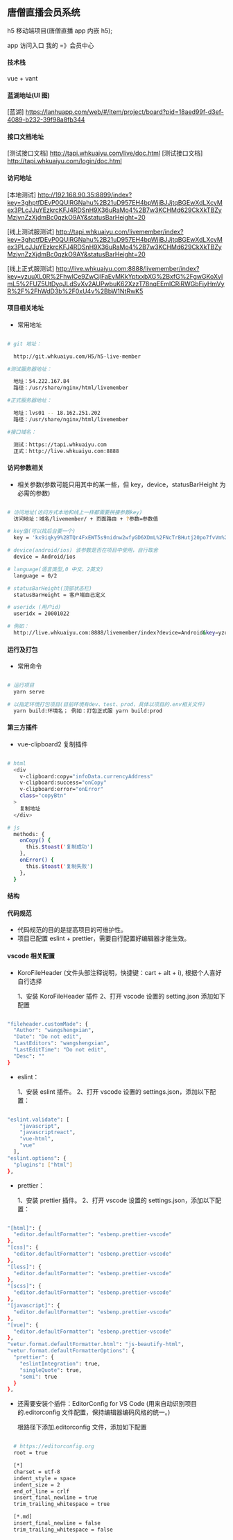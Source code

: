 ## 唐僧直播会员系统

h5 移动端项目(唐僧直播 app 内嵌 h5);

app 访问入口 我的 =》会员中心

#### 技术栈

vue + vant

#### 蓝湖地址(UI 图)

[蓝湖] https://lanhuapp.com/web/#/item/project/board?pid=18aed99f-d3ef-4089-b232-39f98a8fb344

#### 接口文档地址

[测试接口文档] http://tapi.whkuaiyu.com/live/doc.html
[测试接口文档] http://tapi.whkuaiyu.com/login/doc.html

#### 访问地址

[本地测试] http://192.168.90.35:8899/index?key=3ghptfDEvP0QUlRGNahu%2B21uD957EH4bpWjiBJJjtqBGEwXdLXcyMex3PLcJJuYEzkrcKFJ4RDSnH9X36uRaMo4%2B7w3KCHMd629CkXkTBZyMzjvnZzXjdmBc0qzkO9AY&statusBarHeight=20

[线上测试服测试] http://tapi.whkuaiyu.com/livemember/index?key=3ghptfDEvP0QUlRGNahu%2B21uD957EH4bpWjiBJJjtqBGEwXdLXcyMex3PLcJJuYEzkrcKFJ4RDSnH9X36uRaMo4%2B7w3KCHMd629CkXkTBZyMzjvnZzXjdmBc0qzkO9AY&statusBarHeight=20

[线上正式服测试] http://live.whkuaiyu.com:8888/livemember/index?key=yzuuXL0R%2FhwlCe9ZwCjlFaEvMKkYptxxbXG%2BxfG%2FgwGKoXvImL5%2FUZ5UtDyqJLdSvXv2AUPwbuK62XzzT78nqEEmICRiRWGbFiyHmVyR%2F%2FhWdD3b%2F0xU4v%2BbW1NtRwK5

#### 项目相关地址

- 常用地址

```bash

# git 地址：

  http://git.whkuaiyu.com/H5/h5-live-member

#测试服务器地址：

  地址：54.222.167.84
  路径：/usr/share/nginx/html/livemember

#正式服务器地址：

  地址：lvs01 -- 18.162.251.202
  路径：/usr/share/nginx/html/livemember

#接口域名：

  测试：https://tapi.whkuaiyu.com
  正式：http://live.whkuaiyu.com:8888


```

#### 访问参数相关

- 相关参数(参数可能只用其中的某一些，但 key，device，statusBarHeight 为必需的参数)

```bash

# 访问地址(访问方式本地和线上一样都需要拼接参数key)
  访问地址：域名/livemember/ + 页面路由 + ?参数=参数值

# key值(可以找后台要一个)
  key = 'kx9iqky9%2BTQr4FxEWT5s9nidnw2wfyGD6XDmL%2FNcTrBHutj20po7fvVm%2FcDpEkiC4vkqSg4o0JfZMdj7zXQYjF%2BzXHonKnLg%2BqCxHxHqN1MCm86CcQqRGf%2BVxpjyOAvs';

# device(android/ios) 该参数是否在项目中使用，自行取舍
  device = Android/ios

# language(语言类型,0 中文、2英文)
  language = 0/2

# statusBarHeight(顶部状态栏)
  statusBarHeight = 客户端自己定义

# useridx (用户id)
  useridx = 20001022

# 例如：
  http://live.whkuaiyu.com:8888/livemember/index?device=Android&key=yzuuXL0R%2FhwlCe9ZwCjlFaEvMKkYptxxbXG%2BxfG%2FgwGKoXvImL5%2FUZ5UtDyqJLdSvXv2AUPwbuK62XzzT78nqEEmICRiRWGbFiyHmVyR%2F%2FhWdD3b%2F0xU4v%2BbW1NtRwK5&language=0&bridge=1&useridx=20001022&statusBarHeight=38


```

#### 运行及打包

- 常用命令

```bash

# 运行项目
  yarn serve

# 以指定环境打包项目(目前环境有dev、test、prod，具体以项目的.env相关文件)
  yarn build:环境名； 例如：打包正式服 yarn build:prod

```

#### 第三方插件

- vue-clipboard2 复制插件

```bash

# html
  <div
    v-clipboard:copy="infoData.currencyAddress"
    v-clipboard:success="onCopy"
    v-clipboard:error="onError"
    class="copyBtn"
  >
    复制地址
  </div>

# js
  methods: {
    onCopy() {
      this.$toast('复制成功')
    },
    onError() {
      this.$toast('复制失败')
    },
  }


```

#### 结构

#### 代码规范

- 代码规范的目的是提高项目的可维护性。
  <!-- - 请阅读以上目录结构，了解每个文件和文件夹的作用，按照项目结构风格来编程。 -->
- 项目已配置 eslint + prettier，需要自行配置好编辑器才能生效。

#### vscode 相关配置

- KoroFileHeader (文件头部注释说明，快捷键：cart + alt + i), 根据个人喜好自行选择

  1、安装 KoroFileHeader 插件
  2、打开 vscode 设置的 setting.json 添加如下配置

```bash

"fileheader.customMade": {
  "Author": "wangshengxian",
  "Date": "Do not edit",
  "LastEditors": "wangshengxian",
  "LastEditTime": "Do not edit",
  "Desc": ""
}


```

- eslint：

  1、安装 eslint 插件。
  2、打开 vscode 设置的 settings.json，添加以下配置：

```bash

"eslint.validate": [
    "javascript",
    "javascriptreact",
    "vue-html",
    "vue"
  ],
"eslint.options": {
  "plugins": ["html"]
},


```

- prettier：

  1、安装 prettier 插件。
  2、打开 vscode 设置的 settings.json，添加以下配置：

```bash

"[html]": {
  "editor.defaultFormatter": "esbenp.prettier-vscode"
},
"[css]": {
  "editor.defaultFormatter": "esbenp.prettier-vscode"
},
"[less]": {
  "editor.defaultFormatter": "esbenp.prettier-vscode"
},
"[scss]": {
  "editor.defaultFormatter": "esbenp.prettier-vscode"
},
"[javascript]": {
  "editor.defaultFormatter": "esbenp.prettier-vscode"
},
"[vue]": {
  "editor.defaultFormatter": "esbenp.prettier-vscode"
},
"vetur.format.defaultFormatter.html": "js-beautify-html",
"vetur.format.defaultFormatterOptions": {
  "prettier": {
    "eslintIntegration": true,
    "singleQuote": true,
    "semi": true
  }
},


```

- 还需要安装个插件：EditorConfig for VS Code (用来自动识别项目的.editorconfig 文件配置，保持编辑器编码风格的统一。)

  根路径下添加.editorconfig 文件，添加如下配置

```bash

  # https://editorconfig.org
  root = true

  [*]
  charset = utf-8
  indent_style = space
  indent_size = 2
  end_of_line = crlf
  insert_final_newline = true
  trim_trailing_whitespace = true

  [*.md]
  insert_final_newline = false
  trim_trailing_whitespace = false


```
